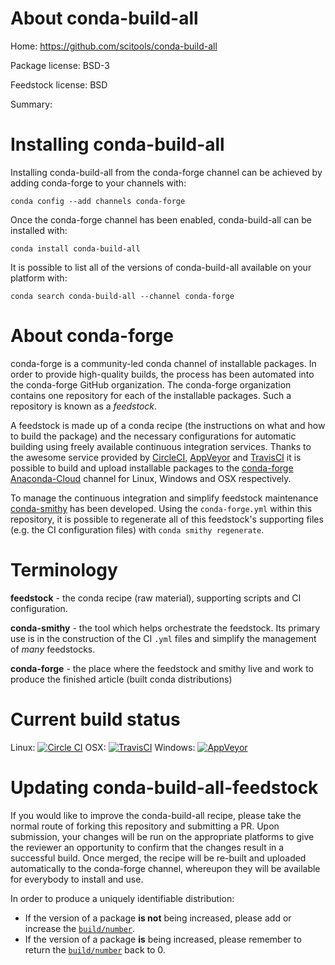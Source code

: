About conda-build-all
=====================

Home: https://github.com/scitools/conda-build-all

Package license: BSD-3

Feedstock license: BSD

Summary: 



Installing conda-build-all
==========================

Installing conda-build-all from the conda-forge channel can be achieved by adding conda-forge to your channels with:

```
conda config --add channels conda-forge
```

Once the conda-forge channel has been enabled, conda-build-all can be installed with:

```
conda install conda-build-all
```

It is possible to list all of the versions of conda-build-all available on your platform with:

```
conda search conda-build-all --channel conda-forge
```


About conda-forge
=================

conda-forge is a community-led conda channel of installable packages.
In order to provide high-quality builds, the process has been automated into the
conda-forge GitHub organization. The conda-forge organization contains one repository 
for each of the installable packages. Such a repository is known as a *feedstock*.

A feedstock is made up of a conda recipe (the instructions on what and how to build
the package) and the necessary configurations for automatic building using freely
available continuous integration services. Thanks to the awesome service provided by
[CircleCI](https://circleci.com/), [AppVeyor](http://www.appveyor.com/)
and [TravisCI](https://travis-ci.org/) it is possible to build and upload installable
packages to the [conda-forge](https://anaconda.org/conda-forge)
[Anaconda-Cloud](http://docs.anaconda.org/) channel for Linux, Windows and OSX respectively.

To manage the continuous integration and simplify feedstock maintenance
[conda-smithy](http://github.com/conda-forge/conda-smithy) has been developed.
Using the ``conda-forge.yml`` within this repository, it is possible to regenerate all of
this feedstock's supporting files (e.g. the CI configuration files) with ``conda smithy regenerate``.


Terminology
===========

**feedstock** - the conda recipe (raw material), supporting scripts and CI configuration.

**conda-smithy** - the tool which helps orchestrate the feedstock.
                   Its primary use is in the construction of the CI ``.yml`` files
                   and simplify the management of *many* feedstocks.

**conda-forge** - the place where the feedstock and smithy live and work to
                  produce the finished article (built conda distributions)

Current build status
====================
Linux: [![Circle CI](https://circleci.com/gh/conda-forge/conda-build-all-feedstock.svg?style=svg)](https://circleci.com/gh/conda-forge/conda-build-all-feedstock)
OSX: [![TravisCI](https://travis-ci.org/conda-forge/conda-build-all-feedstock.svg?branch=master)](https://travis-ci.org/conda-forge/conda-build-all-feedstock) 
Windows: [![AppVeyor](https://ci.appveyor.com/api/projects/status/github/conda-forge/conda-build-all-feedstock?svg=True)](https://ci.appveyor.com/project/conda-forge/conda-build-all-feedstock/branch/master)


Updating conda-build-all-feedstock
==================================

If you would like to improve the conda-build-all recipe, please take the normal
route of forking this repository and submitting a PR. Upon submission, your changes will
be run on the appropriate platforms to give the reviewer an opportunity to confirm that the
changes result in a successful build. Once merged, the recipe will be re-built and uploaded
automatically to the conda-forge channel, whereupon they will be available for everybody to
install and use.

In order to produce a uniquely identifiable distribution:
 * If the version of a package **is not** being increased, please add or increase
   the [``build/number``](http://conda.pydata.org/docs/building/meta-yaml.html#build-number-and-string). 
 * If the version of a package **is** being increased, please remember to return
   the [``build/number``](http://conda.pydata.org/docs/building/meta-yaml.html#build-number-and-string)
   back to 0.
